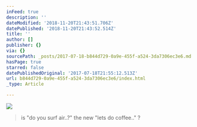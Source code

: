 ```yaml
---
inFeed: true
description: ''
dateModified: '2018-11-20T21:43:51.706Z'
datePublished: '2018-11-20T21:43:52.514Z'
title: ''
author: []
publisher: {}
via: {}
sourcePath: _posts/2017-07-18-b844d729-0a9e-455f-a524-3da7306ec3e6.md
hasPage: true
starred: false
datePublishedOriginal: '2017-07-18T21:55:12.513Z'
url: b844d729-0a9e-455f-a524-3da7306ec3e6/index.html
_type: Article

---
```

![](https://the-grid-user-content.s3-us-west-2.amazonaws.com/318ee58a-d63f-4865-81e6-c68a9c30eb00.jpg)

> is "do you surf air..?" the new "lets do coffee.." ?